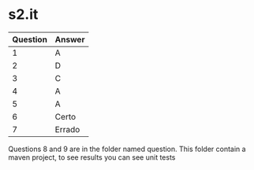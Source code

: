 # s2.it

Question  | Answer
------------ | -------------
1 | A 
2 | D
3 | C
4 | A
5 | A
6 | Certo
7 | Errado

Questions 8 and 9 are in the folder named question. This folder contain a maven project, to see results you can see unit tests

